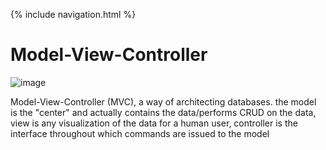 {% include navigation.html %}

# Model-View-Controller

![image](https://user-images.githubusercontent.com/82109882/151613719-b57d3e7e-1abe-4d2b-ac9e-4f2af3ee2ea6.png)

Model-View-Controller (MVC), a way of architecting databases. the model is the "center" and actually contains the data/performs CRUD on the data, view is any visualization of the data for a human user, controller is the interface throughout which commands are issued to the model
